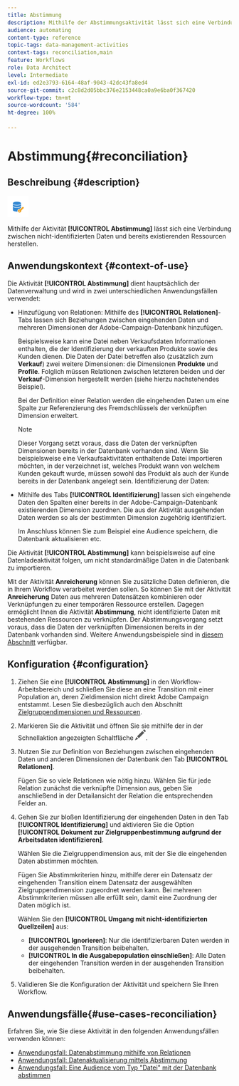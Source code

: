 ```yaml
---
title: Abstimmung
description: Mithilfe der Abstimmungsaktivität lässt sich eine Verbindung zwischen nicht-identifizierten Daten und bereits existierenden Ressourcen herstellen.
audience: automating
content-type: reference
topic-tags: data-management-activities
context-tags: reconciliation,main
feature: Workflows
role: Data Architect
level: Intermediate
exl-id: ed2e3793-6164-48af-9043-42dc43fa8ed4
source-git-commit: c2c8d2d05bbc376e2153448ca0a9e6ba0f367420
workflow-type: tm+mt
source-wordcount: '584'
ht-degree: 100%

---
```


# Abstimmung{#reconciliation}

## Beschreibung {#description}

![](assets/reconciliation.png)

Mithilfe der Aktivität **[!UICONTROL Abstimmung]** lässt sich eine Verbindung zwischen nicht-identifizierten Daten und bereits existierenden Ressourcen herstellen.

## Anwendungskontext {#context-of-use}

Die Aktivität **[!UICONTROL Abstimmung]** dient hauptsächlich der Datenverwaltung und wird in zwei unterschiedlichen Anwendungsfällen verwendet:

* Hinzufügung von Relationen: Mithilfe des **[!UICONTROL Relationen]**-Tabs lassen sich Beziehungen zwischen eingehenden Daten und mehreren Dimensionen der Adobe-Campaign-Datenbank hinzufügen.

  Beispielsweise kann eine Datei neben Verkaufsdaten Informationen enthalten, die der Identifizierung der verkauften Produkte sowie des Kunden dienen. Die Daten der Datei betreffen also (zusätzlich zum **Verkauf**) zwei weitere Dimensionen: die Dimensionen **Produkte** und **Profile**. Folglich müssen Relationen zwischen letzteren beiden und der **Verkauf**-Dimension hergestellt werden (siehe hierzu nachstehendes Beispiel).

  Bei der Definition einer Relation werden die eingehenden Daten um eine Spalte zur Referenzierung des Fremdschlüssels der verknüpften Dimension erweitert.

  >[!NOTE]
  >
  >Dieser Vorgang setzt voraus, dass die Daten der verknüpften Dimensionen bereits in der Datenbank vorhanden sind. Wenn Sie beispielsweise eine Verkaufsaktivitäten enthaltende Datei importieren möchten, in der verzeichnet ist, welches Produkt wann von welchem Kunden gekauft wurde, müssen sowohl das Produkt als auch der Kunde bereits in der Datenbank angelegt sein. Identifizierung der Daten:

* Mithilfe des Tabs **[!UICONTROL Identifizierung]** lassen sich eingehende Daten den Spalten einer bereits in der Adobe-Campaign-Datenbank existierenden Dimension zuordnen. Die aus der Aktivität ausgehenden Daten werden so als der bestimmten Dimension zugehörig identifiziert.

  Im Anschluss können Sie zum Beispiel eine Audience speichern, die Datenbank aktualisieren etc.

Die Aktivität **[!UICONTROL Abstimmung]** kann beispielsweise auf eine Datenladeaktivität folgen, um nicht standardmäßige Daten in die Datenbank zu importieren.

Mit der Aktivität **Anreicherung** können Sie zusätzliche Daten definieren, die in Ihrem Workflow verarbeitet werden sollen. So können Sie mit der Aktivität **Anreicherung** Daten aus mehreren Datensätzen kombinieren oder Verknüpfungen zu einer temporären Ressource erstellen. Dagegen ermöglicht Ihnen die Aktivität **Abstimmung**, nicht identifizierte Daten mit bestehenden Ressourcen zu verknüpfen. Der Abstimmungsvorgang setzt voraus, dass die Daten der verknüpften Dimensionen bereits in der Datenbank vorhanden sind. Weitere Anwendungsbeispiele sind in [diesem Abschnitt](#use-cases-reconciliation) verfügbar.


## Konfiguration {#configuration}

1. Ziehen Sie eine **[!UICONTROL Abstimmung]** in den Workflow-Arbeitsbereich und schließen Sie diese an eine Transition mit einer Population an, deren Zieldimension nicht direkt Adobe Campaign entstammt. Lesen Sie diesbezüglich auch den Abschnitt [Zielgruppendimensionen und Ressourcen](../../automating/using/query.md#targeting-dimensions-and-resources).
1. Markieren Sie die Aktivität und öffnen Sie sie mithilfe der in der Schnellaktion angezeigten Schaltfläche ![](assets/edit_darkgrey-24px.png).
1. Nutzen Sie zur Definition von Beziehungen zwischen eingehenden Daten und anderen Dimensionen der Datenbank den Tab **[!UICONTROL Relationen]**.

   Fügen Sie so viele Relationen wie nötig hinzu. Wählen Sie für jede Relation zunächst die verknüpfte Dimension aus, geben Sie anschließend in der Detailansicht der Relation die entsprechenden Felder an.

1. Gehen Sie zur bloßen Identifizierung der eingehenden Daten in den Tab **[!UICONTROL Identifizierung]** und aktivieren Sie die Option **[!UICONTROL Dokument zur Zielgruppenbestimmung aufgrund der Arbeitsdaten identifizieren]**.

   Wählen Sie die Zielgruppendimension aus, mit der Sie die eingehenden Daten abstimmen möchten.

   Fügen Sie Abstimmkriterien hinzu, mithilfe derer ein Datensatz der eingehenden Transition einem Datensatz der ausgewählten Zielgruppendimension zugeordnet werden kann. Bei mehreren Abstimmkriterien müssen alle erfüllt sein, damit eine Zuordnung der Daten möglich ist.

   Wählen Sie den **[!UICONTROL Umgang mit nicht-identifizierten Quellzeilen]** aus:

   * **[!UICONTROL Ignorieren]**: Nur die identifizierbaren Daten werden in der ausgehenden Transition beibehalten.
   * **[!UICONTROL In die Ausgabepopulation einschließen]**: Alle Daten der eingehenden Transition werden in der ausgehenden Transition beibehalten.

1. Validieren Sie die Konfiguration der Aktivität und speichern Sie Ihren Workflow.


## Anwendungsfälle{#use-cases-reconciliation}

Erfahren Sie, wie Sie diese Aktivität in den folgenden Anwendungsfällen verwenden können:

* [Anwendungsfall: Datenabstimmung mithilfe von Relationen](../../automating/using/reconciliation-using-relations.md)
* [Anwendungsfall: Datenaktualisierung mittels Abstimmung](../../automating/using/data-update-reconciliation.md)
* [Anwendungsfall: Eine Audience vom Typ &quot;Datei&quot; mit der Datenbank abstimmen](../../automating/using/reconcile-file-audience-with-database.md)